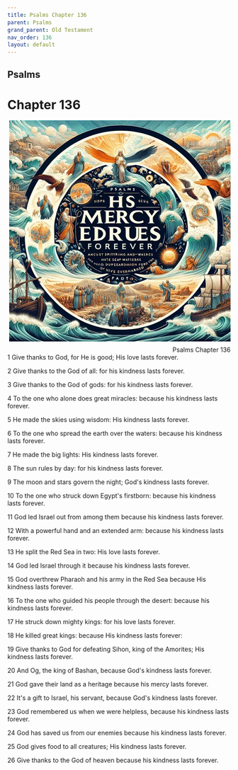 ```yaml
---
title: Psalms Chapter 136
parent: Psalms
grand_parent: Old Testament
nav_order: 136
layout: default
---
```


## Psalms

# Chapter 136

<div style="clear: both; text-align: right;">
    <img src="/assets/Image/Psalms/500/136.jpg" alt="Psalms Chapter 136" class="chapter-image" style="max-width: 100%; height: auto; float: right; margin: 0 0 10px 10px; padding-left: 10%;">
    <figcaption style="font-size: 14px;">Psalms Chapter 136</figcaption>
</div>
1 Give thanks to God, for He is good; His love lasts forever.

2 Give thanks to the God of all: for his kindness lasts forever.

3 Give thanks to the God of gods: for his kindness lasts forever.

4 To the one who alone does great miracles: because his kindness lasts forever.

5 He made the skies using wisdom: His kindness lasts forever.

6 To the one who spread the earth over the waters: because his kindness lasts forever.

7 He made the big lights: His kindness lasts forever.

8 The sun rules by day: for his kindness lasts forever.

9 The moon and stars govern the night; God's kindness lasts forever.

10 To the one who struck down Egypt's firstborn: because his kindness lasts forever.

11 God led Israel out from among them because his kindness lasts forever.

12 With a powerful hand and an extended arm: because his kindness lasts forever.

13 He split the Red Sea in two: His love lasts forever.

14 God led Israel through it because his kindness lasts forever.

15 God overthrew Pharaoh and his army in the Red Sea because His kindness lasts forever.

16 To the one who guided his people through the desert: because his kindness lasts forever.

17 He struck down mighty kings: for his love lasts forever.

18 He killed great kings: because His kindness lasts forever:

19 Give thanks to God for defeating Sihon, king of the Amorites; His kindness lasts forever.

20 And Og, the king of Bashan, because God's kindness lasts forever.

21 God gave their land as a heritage because his mercy lasts forever.

22 It's a gift to Israel, his servant, because God's kindness lasts forever.

23 God remembered us when we were helpless, because his kindness lasts forever.

24 God has saved us from our enemies because his kindness lasts forever.

25 God gives food to all creatures; His kindness lasts forever.

26 Give thanks to the God of heaven because his kindness lasts forever.


